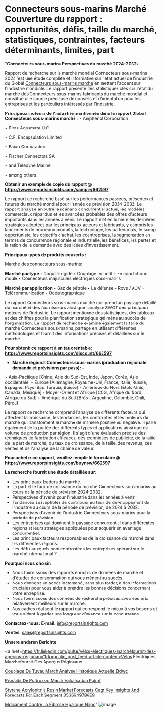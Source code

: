 # Connecteurs sous-marins Marché Couverture du rapport : opportunités, défis, taille du marché, statistiques, contraintes, facteurs déterminants, limites, part

"<strong>Connecteurs sous-marins Perspectives du marché 2024-2032:</strong>

Rapport de recherche sur le marché mondial Connecteurs sous-marins 2024 'est une étude complète et informative sur l'état actuel de l'industrie du Global <a href=https://www.reportsinsights.com/sample/662597>Connecteurs sous-marins marché</a> en mettant l'accent sur l'industrie mondiale. Le rapport présente des statistiques clés sur l'état du marché des Connecteurs sous-marins fabricants du marché mondial et constitue une source précieuse de conseils et d'orientation pour les entreprises et les particuliers intéressés par l'industrie.

<strong>Principaux moteurs de l'industrie mentionnés dans le rapport Global Connecteurs sous-marins marché</strong> :
‣ Amphenol Corporation

‣ Birns Aquamate LLC.

‣ C.R. Encapsulation Limited

‣ Eaton Corporation

‣ Fischer Connectors SA

‣ and Teledyne Marine

‣ among others.

<strong>Obtenir un exemple de copie du rapport @ <a href=https://www.reportsinsights.com/sample/662597>https://www.reportsinsights.com/sample/662597</a></strong>

Le rapport de recherche basé sur les performances passées, présentes et futures du marché mondial pour l'année de prévision 2024-2032. Le rapport analyse en outre le scénario concurrentiel actuel, les modèles commerciaux répandus et les avancées probables des offres d'acteurs importants dans les années à venir. Le rapport met en lumière les dernières stratégies adoptées par les principaux acteurs et fabricants, y compris les lancements de nouveaux produits, la technologie, les partenariats, le scoop opportuniste, les objectifs d'achat, les coentreprises, la segmentation en termes de concurrence régionale et industrielle, les bénéfices, les pertes et la ration de la demande avec des idées d'investissement.

<strong>Principaux types de produits couverts :</strong>

Marché des connecteurs sous-marins:

<strong>Marché par type </strong>
‣ Coquille rigide
‣ Couplage inductif
‣ En caoutchouc moulé
‣ Connecteurs majuscules électriques sous-marins

<strong>Marché par application </strong>
‣ Gaz de pétrole
‣ La défense
‣ Rovs / AUV
‣ Télécommunication
‣ Océanographique

Le rapport Connecteurs sous-marins marché comprend un paysage détaillé du marché et des fournisseurs ainsi que l'analyse SWOT des principaux moteurs de l'industrie. Le rapport mentionne des statistiques, des tableaux et des chiffres pour la planification stratégique qui mène au succès de l'organisation. Le rapport de recherche examine également la taille du marché Connecteurs sous-marins, partage en utilisant différentes méthodologies et fournit des informations précises et détaillées sur le marché.

<strong>Pour obtenir ce rapport à un taux rentable: <a href=https://www.reportsinsights.com/discount/662597>https://www.reportsinsights.com/discount/662597</a></strong>
<ul>
  <li><strong>Marché régional Connecteurs sous-marins (production régionale, demande et prévisions par pays): -</strong></li>
</ul>
‣ Asie-Pacifique [Chine, Asie du Sud-Est, Inde, Japon, Corée, Asie occidentale]
‣ Europe [Allemagne, Royaume-Uni, France, Italie, Russie, Espagne, Pays-Bas, Turquie, Suisse]
‣ Amérique du Nord [États-Unis, Canada, Mexique]
‣ Moyen-Orient et Afrique [CCG, Afrique du Nord, Afrique du Sud]
‣ Amérique du Sud [Brésil, Argentine, Colombie, Chili, Pérou]

Le rapport de recherche comprend l’analyse de différents facteurs qui affectent la croissance, les tendances, les contraintes et les moteurs du marché qui transforment le marché de manière positive ou négative. Il parle également de la portée des différents types et applications ainsi que du volume de production par région. Il s'agit d'une évaluation précise des techniques de fabrication efficaces, des techniques de publicité, de la taille de la part de marché, du taux de croissance, de la taille, des revenus, des ventes et de l'analyse de la chaîne de valeur.

<strong>Pour acheter ce rapport, veuillez remplir le formulaire @   <a href=https://www.reportsinsights.com/buynow/662597>https://www.reportsinsights.com/buynow/662597</a></strong>

<strong>La recherche fournit une étude détaillée sur:</strong>
<ul>
  <li>Les principaux leaders du marché.</li>
  <li>La part et le taux de croissance du marché Connecteurs sous-marins au cours de la période de prévision 2024-2032.</li>
  <li>Perspectives d'avenir pour l'industrie dans les années à venir.</li>
  <li>Tendances susceptibles de contribuer au taux de développement de l'industrie au cours de la période de prévision, de 2024 à 2032.</li>
  <li>Perspectives d'avenir de l'industrie Connecteurs sous-marins pour la période de prévision.</li>
  <li>Les entreprises qui dominent le paysage concurrentiel dans différentes régions et leurs stratégies appliquées pour acquérir un avantage concurrentiel.</li>
  <li>Les principaux facteurs responsables de la croissance du marché dans les différentes régions.</li>
  <li>Les défis auxquels sont confrontées les entreprises opérant sur le marché international ?</li>
</ul>
<strong>Pourquoi nous choisir:</strong>
<ul>
  <li>Nous fournissons des rapports enrichis de données de marché et d'études de consommation qui vous mènent au succès.</li>
  <li>Nous donnons un accès instantané, sans plus tarder, à des informations cruciales pour vous aider à prendre les bonnes décisions concernant votre entreprise.</li>
  <li>Nous fournissons des données de recherche précises avec des prix relativement meilleurs sur le marché.</li>
  <li>Nos cadres réalisent le rapport qui correspond le mieux à vos besoins et vous aident à garder une longueur d'avance sur la concurrence.</li>
</ul>
<strong>Contactez-nous:
</strong><strong>E-mail:</strong> <a href=mailto:info@reportsinsights.com>info@reportsinsights.com</a>

<strong>Ventes</strong>: <a href=mailto:sales@reportsinsights.com>sales@reportsinsights.com</a>

<strong>Unsere anderen Berichte</strong>

<a href=https://fr.linkedin.com/pulse/vélos-électriques-marchéfournit-des-aperçus-régionaux?trk=public_post_feed-article-content>Vélos Électriques Marchéfournit Des Aperçus Régionaux</a>

<a href=https://www.linkedin.com/pulse/couplage-de-tuyau-march%C3%A9-analyse-historique-actuelle-etdwc/>Couplage De Tuyau March Analyse Historique Actuelle Etdwc</a>

<a href=https://www.linkedin.com/pulse/produits-de-pultrusion-march%C3%A9-valorisation-fbjmf/>Produits De Pultrusion March Valorisation Fbjmf</a>

<a href=https://medium.com/@amanmandal1286/styrene-acrylonitrile-resin-market-forecasts-cagr-key-insights-and-forecasts-for-each-segment-35366497b6e9>Styrene Acrylonitrile Resin Market Forecasts Cagr Key Insights And Forecasts For Each Segment 35366497B6E9</a>

<a href=https://www.linkedin.com/pulse/m%C3%A9dicament-contre-la-fibrose-h%C3%A9patique-nrjpc/>Mdicament Contre La Fibrose Hpatique Nrjpc</a>"
![image](https://github.com/daminid12/RImarketgrowth/assets/158430485/a1cd7805-8f3f-47fe-bc74-5a39d2fe92f3)
